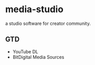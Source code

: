 # media-studio
a studio software for creator community.

## GTD
- YouTube DL
- BitDigital Media Sources
